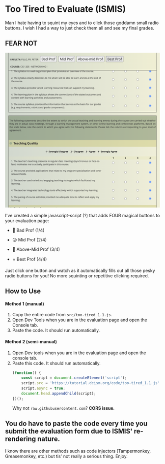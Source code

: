 # Too Tired to Evaluate (ISMIS)

Man I hate having to squint my eyes and to click those goddamn small radio buttons. I wish I had a way to just check them all and see my final grades.

  

## FEAR NOT

![Screenshot of the extension in action](screenshots/main.png)

  

I've created a simple javascript-script (?) that adds FOUR magical buttons to your evaluation page:

- 🚫 Bad Prof (1/4)

- 😐 Mid Prof (2/4)
  
- 🙂 Above-Mid Prof (3/4)

- ⭐ Best Prof (4/4)

  

Just click one button and watch as it automatically fills out all those pesky radio buttons for you! No more squinting or repetitive clicking required.

  

## How to Use

#### Method 1 (manual)
1. Copy the entire code from ``src/too-tired_1.1.js``.
2. Open Dev Tools when you are in the evaluation page and open the Console tab.
3. Paste the code. It should run automatically.

#### Method 2 (semi-manual)
1. Open Dev tools when you are in the evaluation page and open the console tab.
2. Paste this code. It should run automatically. 
	```js
	(function() {
	    const script = document.createElement('script');
	    script.src = 'https://tutorial.dcism.org/code/too-tired_1.1.js';
	    script.async = true;
	    document.head.appendChild(script);
	})();
	```
	Why not ``raw.githubusercontent.com``? **CORS issue**.

## You do have to paste the code **every time** you submit the evaluation form due to ISMIS' re-rendering nature.

I know there are other methods such as code injectors (Tampermonkey, Greasemonkey, etc.) but tis' not really a serious thing. Enjoy.